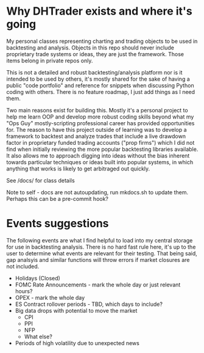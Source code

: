 # Why DHTrader exists and where it's going

My personal classes representing charting and trading objects to be used in backtesting and analysis.  Objects in this repo should never include proprietary trade systems or ideas, they are just the framework.  Those items belong in private repos only.

This is not a detailed and robust backtesting/analysis platform nor is it intended to be used by others, it's mostly shared for the sake of having a public "code portfolio" and reference for snippets when discussing Python coding with others.  There is no feature roadmap, I just add things as I need them.

Two main reasons exist for building this.  Mostly it's a personal project to help me learn OOP and develop more robust coding skills beyond what my "Ops Guy" mostly-scripting professional career has provided opportunities for.  The reason to have this project outside of learning was to develop a framework to backtest and analyze trades that include a live drawdown factor in proprietary funded trading accounts ("prop firms") which I did not find when initially reviewing the more popular backtesting libraries available.  It also allows me to approach digging into ideas without the bias inherent towards particular techniques or ideas built into popular systems, in which anything that works is likely to get arbitraged out quickly.

See /docs/ for class details

Note to self - docs are not autoupdating, run mkdocs.sh to update them.  Perhaps this can be a pre-commit hook?

# Events suggestions

The following events are what I find helpful to load into my central storage for use in backtesting analysis.  There is no hard fast rule here, it's up to the user to determine what events are relevant for their testing.  That being said, gap analsyis and similar functions will throw errors if market closures are not included.

* Holidays (Closed)
* FOMC Rate Announcements - mark the whole day or just relevant hours?
* OPEX - mark the whole day
* ES Contract rollover periods - TBD, which days to include?
* Big data drops with potential to move the market
  * CPI
  * PPI
  * NFP
  * What else?
* Periods of high volatility due to unexpected news
